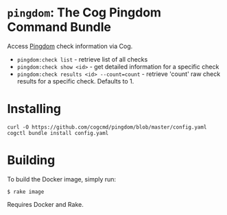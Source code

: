 `pingdom`: The Cog Pingdom Command Bundle
=========================================

Access [Pingdom](https://pingdom.com) check information via Cog.

* `pingdom:check list` - retrieve list of all checks
* `pingdom:check show <id>` - get detailed information for a specific check
* `pingdom:check results <id> --count=count` - retrieve 'count' raw check results for a specific check. Defaults to 1.

# Installing

    curl -O https://github.com/cogcmd/pingdom/blob/master/config.yaml
    cogctl bundle install config.yaml

# Building

To build the Docker image, simply run:

    $ rake image

Requires Docker and Rake.
